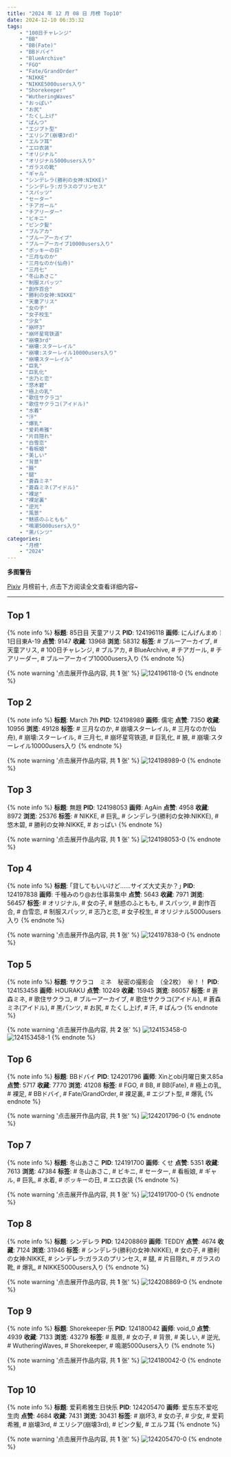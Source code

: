 ```yaml
---
title: "2024 年 12 月 08 日 月榜 Top10"
date: 2024-12-10 06:35:32
tags:
    - "100日チャレンジ"
    - "BB"
    - "BB(Fate)"
    - "BBドバイ"
    - "BlueArchive"
    - "FGO"
    - "Fate/GrandOrder"
    - "NIKKE"
    - "NIKKE5000users入り"
    - "Shorekeeper"
    - "WutheringWaves"
    - "おっぱい"
    - "お尻"
    - "たくし上げ"
    - "ぱんつ"
    - "エジプト型"
    - "エリシア(崩壊3rd)"
    - "エルフ耳"
    - "エロ衣装"
    - "オリジナル"
    - "オリジナル5000users入り"
    - "ガラスの靴"
    - "ギャル"
    - "シンデレラ(勝利の女神:NIKKE)"
    - "シンデレラ:ガラスのプリンセス"
    - "スパッツ"
    - "セーター"
    - "チアガール"
    - "チアリーダー"
    - "ビキニ"
    - "ピンク髪"
    - "ブルアカ"
    - "ブルーアーカイブ"
    - "ブルーアーカイブ10000users入り"
    - "ポッキーの日"
    - "三月なのか"
    - "三月なのか(仙舟)"
    - "三月七"
    - "冬山あさこ"
    - "制服スパッツ"
    - "創作百合"
    - "勝利の女神:NIKKE"
    - "天童アリス"
    - "女の子"
    - "女子校生"
    - "少女"
    - "崩坏3"
    - "崩坏星穹铁道"
    - "崩壊3rd"
    - "崩壊:スターレイル"
    - "崩壊:スターレイル10000users入り"
    - "崩壊スターレイル"
    - "巨乳"
    - "巨乳化"
    - "志乃と恋"
    - "悠木碧"
    - "極上の乳"
    - "歌住サクラコ"
    - "歌住サクラコ(アイドル)"
    - "水着"
    - "汗"
    - "爆乳"
    - "爱莉希雅"
    - "片目隠れ"
    - "白雪恋"
    - "看板娘"
    - "美しい"
    - "背景"
    - "腋"
    - "腿"
    - "蒼森ミネ"
    - "蒼森ミネ(アイドル)"
    - "裸足"
    - "裸足裏"
    - "逆光"
    - "風景"
    - "魅惑のふともも"
    - "鳴潮5000users入り"
    - "黒パンツ"
categories:
    - "月榜"
    - "2024"
---
```


<i class="fa fa-triangle-exclamation"></i>**多图警告**<i class="fa fa-triangle-exclamation"></i>

[Pixiv](https://www.pixiv.net/) 月榜前十, 点击下方阅读全文查看详细内容~

<!-- more -->

---

## Top 1

{% note info %}
**标题**: 85日目 天童アリス
**PID**: 124196118 **画师**: にんげんまめ￤1日目東A-19
**点赞**: 9147 **收藏**: 13968 **浏览**: 58312
**标签**: # ブルーアーカイブ, # 天童アリス, # 100日チャレンジ, # ブルアカ, # BlueArchive, # チアガール, # チアリーダー, # ブルーアーカイブ10000users入り
{% endnote %}

{% note warning '点击展开作品内容, 共 **1** 张' %}
![124196118-0](https://i.pixiv.re/img-original/img/2024/11/11/15/43/50/124196118_p0.png)
{% endnote %}

## Top 2

{% note info %}
**标题**: March 7th
**PID**: 124198989 **画师**: 儒宅
**点赞**: 7350 **收藏**: 10956 **浏览**: 49128
**标签**: # 三月なのか, # 崩壊スターレイル, # 三月なのか(仙舟), # 崩壊:スターレイル, # 三月七, # 崩坏星穹铁道, # 巨乳化, # 腋, # 崩壊:スターレイル10000users入り
{% endnote %}

{% note warning '点击展开作品内容, 共 **1** 张' %}
![124198989-0](https://i.pixiv.re/img-original/img/2024/11/11/18/00/08/124198989_p0.jpg)
{% endnote %}

## Top 3

{% note info %}
**标题**: 無題
**PID**: 124198053 **画师**: AgAin
**点赞**: 4958 **收藏**: 8972 **浏览**: 25376
**标签**: # NIKKE, # 巨乳, # シンデレラ(勝利の女神:NIKKE), # 悠木碧, # 勝利の女神:NIKKE, # おっぱい
{% endnote %}

{% note warning '点击展开作品内容, 共 **1** 张' %}
![124198053-0](https://i.pixiv.re/img-original/img/2024/11/11/17/19/39/124198053_p0.png)
{% endnote %}

## Top 4

{% note info %}
**标题**: ｢貸してもいいけど……サイズ大丈夫か？｣
**PID**: 124197838 **画师**: 千種みのり@お仕事募集中
**点赞**: 5643 **收藏**: 7971 **浏览**: 56457
**标签**: # オリジナル, # 女の子, # 魅惑のふともも, # スパッツ, # 創作百合, # 白雪恋, # 制服スパッツ, # 志乃と恋, # 女子校生, # オリジナル5000users入り
{% endnote %}

{% note warning '点击展开作品内容, 共 **1** 张' %}
![124197838-0](https://i.pixiv.re/img-original/img/2024/11/11/17/09/49/124197838_p0.jpg)
{% endnote %}

## Top 5

{% note info %}
**标题**: サクラコ　ミネ　秘密の撮影会　（全2枚）　㊙！！
**PID**: 124153458 **画师**: HOURAKU
**点赞**: 10249 **收藏**: 15945 **浏览**: 86057
**标签**: # 蒼森ミネ, # 歌住サクラコ, # ブルーアーカイブ, # 歌住サクラコ(アイドル), # 蒼森ミネ(アイドル), # 黒パンツ, # お尻, # たくし上げ, # 汗, # ぱんつ
{% endnote %}

{% note warning '点击展开作品内容, 共 **2** 张' %}
![124153458-0](https://i.pixiv.re/img-original/img/2024/11/10/08/00/06/124153458_p0.jpg)
![124153458-1](https://i.pixiv.re/img-original/img/2024/11/10/08/00/06/124153458_p1.jpg)
{% endnote %}

## Top 6

{% note info %}
**标题**: BBドバイ
**PID**: 124201796 **画师**: Xinとobi月曜日東ス85a
**点赞**: 5717 **收藏**: 7770 **浏览**: 41208
**标签**: # FGO, # BB, # BB(Fate), # 極上の乳, # 裸足, # BBドバイ, # Fate/GrandOrder, # 裸足裏, # エジプト型, # 爆乳
{% endnote %}

{% note warning '点击展开作品内容, 共 **1** 张' %}
![124201796-0](https://i.pixiv.re/img-original/img/2024/11/11/19/30/01/124201796_p0.jpg)
{% endnote %}

## Top 7

{% note info %}
**标题**: 冬山あさこ
**PID**: 124191700 **画师**: くせ
**点赞**: 5351 **收藏**: 7613 **浏览**: 47384
**标签**: # 冬山あさこ, # ビキニ, # セーター, # 看板娘, # ギャル, # 巨乳, # 水着, # ポッキーの日, # エロ衣装
{% endnote %}

{% note warning '点击展开作品内容, 共 **1** 张' %}
![124191700-0](https://i.pixiv.re/img-original/img/2024/11/11/11/11/17/124191700_p0.png)
{% endnote %}

## Top 8

{% note info %}
**标题**: シンデレラ
**PID**: 124208869 **画师**: TEDDY
**点赞**: 4674 **收藏**: 7124 **浏览**: 31946
**标签**: # シンデレラ(勝利の女神:NIKKE), # 女の子, # 勝利の女神:NIKKE, # シンデレラ:ガラスのプリンセス, # 腿, # 片目隠れ, # ガラスの靴, # 爆乳, # NIKKE5000users入り
{% endnote %}

{% note warning '点击展开作品内容, 共 **1** 张' %}
![124208869-0](https://i.pixiv.re/img-original/img/2024/11/11/22/42/59/124208869_p0.jpg)
{% endnote %}

## Top 9

{% note info %}
**标题**: Shorekeeper·乐
**PID**: 124180042 **画师**: void_0
**点赞**: 4939 **收藏**: 7133 **浏览**: 43279
**标签**: # 風景, # 女の子, # 背景, # 美しい, # 逆光, # WutheringWaves, # Shorekeeper, # 鳴潮5000users入り
{% endnote %}

{% note warning '点击展开作品内容, 共 **1** 张' %}
![124180042-0](https://i.pixiv.re/img-original/img/2024/11/11/00/00/41/124180042_p0.jpg)
{% endnote %}

## Top 10

{% note info %}
**标题**: 爱莉希雅生日快乐
**PID**: 124205470 **画师**: 爱东东不爱吃生肉
**点赞**: 4684 **收藏**: 7431 **浏览**: 30431
**标签**: # 崩坏3, # 女の子, # 少女, # 爱莉希雅, # 崩壊3rd, # エリシア(崩壊3rd), # ピンク髪, # エルフ耳
{% endnote %}

{% note warning '点击展开作品内容, 共 **1** 张' %}
![124205470-0](https://i.pixiv.re/img-original/img/2024/11/11/21/12/10/124205470_p0.jpg)
{% endnote %}
